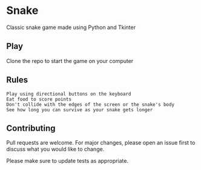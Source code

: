 # Snake

Classic snake game made using Python and Tkinter

## Play

Clone the repo to start the game on your computer

## Rules

    Play using directional buttons on the keyboard
    Eat food to score points
    Don't collide with the edges of the screen or the snake's body
    See how long you can survive as your snake gets longer


## Contributing

Pull requests are welcome. For major changes, please open an issue first
to discuss what you would like to change.

Please make sure to update tests as appropriate.
